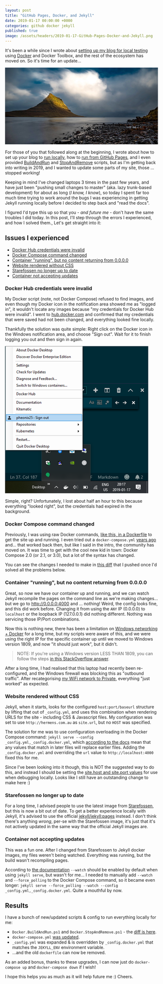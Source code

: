 ```yaml
---
layout: post
title: "GitHub Pages, Docker, and Jekyll"
date: 2019-01-17 00:00:00 +0000
categories: github docker jekyll
published: true
image: /assets/headers/2019-01-17-GitHub-Pages-Docker-and-Jekyll.png
---
```


It's been a while since I wrote about [setting up my blog for local testing](/2016/10/08/Getting-started-with-Jekyll-Part-4/) using [Docker](https://www.docker.com/) and Docker Toolbox, and the rest of the ecosystem has moved on. So it's time for an update...

<!--description-->
![2019-01-17-GitHub-Pages-Docker-and-Jekyll](/assets/headers/2019-01-17-GitHub-Pages-Docker-and-Jekyll.png)

For those of you that followed along at the beginning, I wrote about how to set up your blog to [run locally](/2016/10/08/Getting-started-with-Jekyll-Part-4/), how to [run from GitHub Pages](/2016/10/22/Getting-started-with-Jekyll-Part-8/), and I even provided [BuildAndRun](https://github.com/PHeonix25/PHeonix25.github.io/blob/fd951c2fecfc9efc96792f8ac388ed680cf5936b/Docker.BuildAndRun.ps1) and [StopAndRemove](https://github.com/PHeonix25/PHeonix25.github.io/blob/fd951c2fecfc9efc96792f8ac388ed680cf5936b/Docker.StopAndRemove.ps1) scripts, but as I'm getting back into writing in 2019, and I wanted to update some parts of my site, those ... stopped working!

Keeping in mind I've changed laptops 3 times in the past few years, and have just been "pushing small changes to master" (aka. lazy trunk-based development) for about as long (_I know, I know_), so today I spent far too much time trying to work around the bugs I was experiencing in getting Jekyll running locally before I decided to step back and "read the docs".

I figured I'd type this up so that you - _and future me_ - don't have the same troubles I did today. In this post, I'll step through the errors I experienced, and how I solved them., Let's get straight into it:

## Issues I experienced

<!-- TOC depthFrom:2 -->

- [Docker Hub credentials were invalid](#docker-hub-credentials-were-invalid)
- [Docker Compose command changed](#docker-compose-command-changed)
- [Container "running", but no content returning from 0.0.0.0](#container-running-but-no-content-returning-from-0000)
- [Website rendered without CSS](#website-rendered-without-css)
- [Starefossen no longer up to date](#starefossen-no-longer-up-to-date)
- [Container not accepting updates](#container-not-accepting-updates)

<!-- /TOC -->

### Docker Hub credentials were invalid

My Docker script (note, not Docker Compose) refused to find images, and even though my Docker icon in the notification area showed me as "logged in", it wouldn't locate any images because "my credentials for Docker Hub were invalid". I went to [hub.docker.com](https://hub.docker.com) and confirmed that my credentials that were saved had not been changed, and everything looked fine locally.

Thankfully the solution was quite simple: Right click on the Docker icon in the Windows notification area, and choose "Sign out". Wait for it to finish logging you out and then sign in again.

![Even though it looks fine, sign out to refresh the credentials](/assets/img/docker-signout.png)

Simple, right? Unfortunately, I lost about half an hour to this because everything "looked right", but the credentials had expired in the background.

### Docker Compose command changed

Previously, I was using raw Docker commands, [like this, in a Dockerfile](https://github.com/PHeonix25/PHeonix25.github.io/blob/65c0e178f8056ba5caaeb7421334769838f7e888/Dockerfile) to get the site up and running. I even tried out a `docker-compose.yml` [years ago](https://github.com/PHeonix25/PHeonix25.github.io/blob/368f8e55827dd4c1c2de8f6b950c6d9dd397fece/docker-compose.yml) and... that worked back then, but like I said in the intro, the community has moved on. It was time to get with the cool new kid in town: Docker Compose 2.0 (or 2.1, or 3.0), but a lot of the syntax has changed.

You can see the changes I needed to make in [this diff](https://github.com/PHeonix25/PHeonix25.github.io/commit/bd24ad1bcab071545105ff9bc23fde34aded3362#diff-4e5e90c6228fd48698d074241c2ba760) that I pushed once I'd solved all the problems below.

### Container "running", but no content returning from 0.0.0.0

Great, so now we have our container up and running, and we can watch Jekyll recompile the pages on the command line as we're making changes... but we go to <http://0.0.0.0:4000> and ... nothing! Weird, the config looks fine, and this did work before. Changing it from using the `ANY` IP (0.0.0.0) to `localhost` or the loopback IP (127.0.0.1) did nothing different. Nothing was servicing those IP/Port combinations.

Now this is nothing new, there has been a limitation on [Windows networking + Docker](https://blog.sixeyed.com/published-ports-on-windows-containers-dont-do-loopback/) for a long time, but my scripts were aware of this, and we were using the right IP for the specific container up until we moved to Windows version 1809, and now "it should just work", but it didn't.

> NOTE: If you're using a Windows version LESS THAN 1809, you can follow the steps [in this StackOverflow answer](https://stackoverflow.com/questions/47010047/localhost-not-working-docker-windows-10/47011886#47011886).

After a long time, I had realised that this laptop had recently been re-configured, and the Windows firewall was blocking this as "outbound traffic". After recategorising [my WiFi network to Private](https://support.microsoft.com/en-us/help/4043043/windows-10-make-network-public-private), everything "just worked" as expected.

### Website rendered without CSS

Jekyll, when it starts, looks for the configured `host:port/baseurl` structure by lifting that out of `_config.yml`, and uses this combination when rendering URLS for the site - including CSS & Javascript files. My configuration was set to use `http://hermens.com.au` as `site.url`, but no `HOST` was specified.

The solution for me was to use configuration overloading in the Docker Compose command: `jekyll serve --config  _config.yml,_config.docker.yml`, which [according to the docs](https://jekyllrb.com/docs/configuration/environments/) mean that any values that match in later files will replace earlier files. Adding the `_config.docker.yml` and overriding the `url` value to `http://localhost:4000` fixed this for me.

Since I've been looking into it though, this is NOT the suggested way to do this, and instead I should be setting the [site.host and site.port values](https://jekyllrb.com/docs/configuration/options/#serve-command-options) for use when debugging locally. Looks like I still have an outstanding change to make here :)

### Starefossen no longer up to date

For a long time, I advised people to use the latest image from [Starefossen](https://github.com/Starefossen/docker-github-pages), but this is now a bit out of date. To get a better experience locally with Jekyll, it's advised to use the official [jekyll/jekyll:pages](https://github.com/envygeeks/jekyll-docker) instead. I don't think there's anything _wrong_, per-se with the Starefossen image, it's just that it's not actively updated in the same way that the official Jekyll images are.

### Container not accepting updates

This was a fun one. After I changed from Starefossen to Jekyll docker images, my files weren't being watched.
Everything was running, but the build wasn't recompiling pages.

According to [the documentation](https://jekyllrb.com/docs/step-by-step/01-setup/#build) `--watch` should be enabled by default when using `jekyll serve`, but wasn't for me... I needed to manually add `--watch` and `--force_polling` to the Docker Compose command, so it became even longer: `jekyll serve --force_polling --watch --config  _config.yml,_config.docker.yml`. Quite a mouthful by now.

## Results

I have a bunch of new/updated scripts & config to run everything locally for me:

- `Docker.BuildAndRun.ps1` and `Docker.StopAndRemove.ps1` - the [diff is here](https://github.com/PHeonix25/PHeonix25.github.io/commit/04fccfac9fc1461bb2e6638418a569823420269d#diff-68d5e20a6c7789c1049261ed6760be99).
- `docker-compose.yml` [was updated](https://github.com/PHeonix25/PHeonix25.github.io/commit/bd24ad1bcab071545105ff9bc23fde34aded3362#diff-4e5e90c6228fd48698d074241c2ba760).
- `_config.yml` was expanded & is overridden by `_config.docker.yml` that matches the `JEKYLL_ENV` environment variable.
- ...and the old `dockerfile` can now be removed.

As an added bonus, thanks to these upgrades, I can now just do `docker-compose up` and `docker-compose down` if I wish!

I hope this helps you as much as it will help future me :) Cheers.
